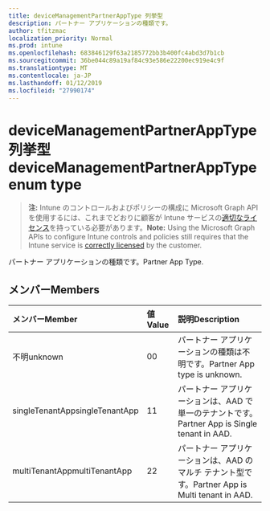 ```yaml
---
title: deviceManagementPartnerAppType 列挙型
description: パートナー アプリケーションの種類です。
author: tfitzmac
localization_priority: Normal
ms.prod: intune
ms.openlocfilehash: 683846129f63a2185772bb3b400fc4abd3d7b1cb
ms.sourcegitcommit: 36be044c89a19af84c93e586e22200ec919e4c9f
ms.translationtype: MT
ms.contentlocale: ja-JP
ms.lasthandoff: 01/12/2019
ms.locfileid: "27990174"
---
```

# <a name="devicemanagementpartnerapptype-enum-type"></a><span data-ttu-id="90d4c-103">deviceManagementPartnerAppType 列挙型</span><span class="sxs-lookup"><span data-stu-id="90d4c-103">deviceManagementPartnerAppType enum type</span></span>

> <span data-ttu-id="90d4c-104">**注:** Intune のコントロールおよびポリシーの構成に Microsoft Graph API を使用するには、これまでどおりに顧客が Intune サービスの[適切なライセンス](https://go.microsoft.com/fwlink/?linkid=839381)を持っている必要があります。</span><span class="sxs-lookup"><span data-stu-id="90d4c-104">**Note:** Using the Microsoft Graph APIs to configure Intune controls and policies still requires that the Intune service is [correctly licensed](https://go.microsoft.com/fwlink/?linkid=839381) by the customer.</span></span>

<span data-ttu-id="90d4c-105">パートナー アプリケーションの種類です。</span><span class="sxs-lookup"><span data-stu-id="90d4c-105">Partner App Type.</span></span>
## <a name="members"></a><span data-ttu-id="90d4c-106">メンバー</span><span class="sxs-lookup"><span data-stu-id="90d4c-106">Members</span></span>
|<span data-ttu-id="90d4c-107">メンバー</span><span class="sxs-lookup"><span data-stu-id="90d4c-107">Member</span></span>|<span data-ttu-id="90d4c-108">値</span><span class="sxs-lookup"><span data-stu-id="90d4c-108">Value</span></span>|<span data-ttu-id="90d4c-109">説明</span><span class="sxs-lookup"><span data-stu-id="90d4c-109">Description</span></span>|
|:---|:---|:---|
|<span data-ttu-id="90d4c-110">不明</span><span class="sxs-lookup"><span data-stu-id="90d4c-110">unknown</span></span>|<span data-ttu-id="90d4c-111">0</span><span class="sxs-lookup"><span data-stu-id="90d4c-111">0</span></span>|<span data-ttu-id="90d4c-112">パートナー アプリケーションの種類は不明です。</span><span class="sxs-lookup"><span data-stu-id="90d4c-112">Partner App type is unknown.</span></span>|
|<span data-ttu-id="90d4c-113">singleTenantApp</span><span class="sxs-lookup"><span data-stu-id="90d4c-113">singleTenantApp</span></span>|<span data-ttu-id="90d4c-114">1</span><span class="sxs-lookup"><span data-stu-id="90d4c-114">1</span></span>|<span data-ttu-id="90d4c-115">パートナー アプリケーションは、AAD で単一のテナントです。</span><span class="sxs-lookup"><span data-stu-id="90d4c-115">Partner App is Single tenant in AAD.</span></span>|
|<span data-ttu-id="90d4c-116">multiTenantApp</span><span class="sxs-lookup"><span data-stu-id="90d4c-116">multiTenantApp</span></span>|<span data-ttu-id="90d4c-117">2</span><span class="sxs-lookup"><span data-stu-id="90d4c-117">2</span></span>|<span data-ttu-id="90d4c-118">パートナー アプリケーションは、AAD のマルチ テナント型です。</span><span class="sxs-lookup"><span data-stu-id="90d4c-118">Partner App is Multi tenant in AAD.</span></span>|



